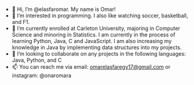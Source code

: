 - 👋 Hi, I’m @elasfaromar. My name is Omar!
- 👀 I’m interested in programming. I also like watching soccer, basketball, and F1.
- 🌱 I’m currently enrolled at Carleton University, majoring in Computer Science and minoring in Statistics. I am currently in the process of learning Python, Java, C and JavaScript. I am also increasing my knowledge in Java by implementing data structures into my projects.
- 💞️ I’m looking to collaborate on any projects in the following languages: Java, Python, and C
- 📫 You can reach me via email: omarelasfaregy17@gmail.com or instagram: @onaromara

<!---
omar-egy/omar-egy is a ✨ special ✨ repository because its `README.md` (this file) appears on your GitHub profile.
You can click the Preview link to take a look at your changes.
--->

